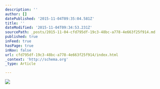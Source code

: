 ```yaml
---
description: ''
author: []
datePublished: '2015-11-04T09:35:04.581Z'
title: ''
dateModified: '2015-11-04T09:34:53.231Z'
sourcePath: _posts/2015-11-04-cfd795df-19c3-48bc-a778-4e663f25f914.md
published: true
inFeed: true
hasPage: true
inNav: false
url: cfd795df-19c3-48bc-a778-4e663f25f914/index.html
_context: 'http://schema.org'
_type: Article

---
```

![](https://the-grid-user-content.s3-us-west-2.amazonaws.com/f1ef9d4c-f24c-4c96-a970-0f4e026c71c2.png)